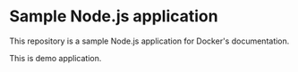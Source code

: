 # Sample Node.js application

This repository is a sample Node.js application for Docker's documentation.

This is demo application.
